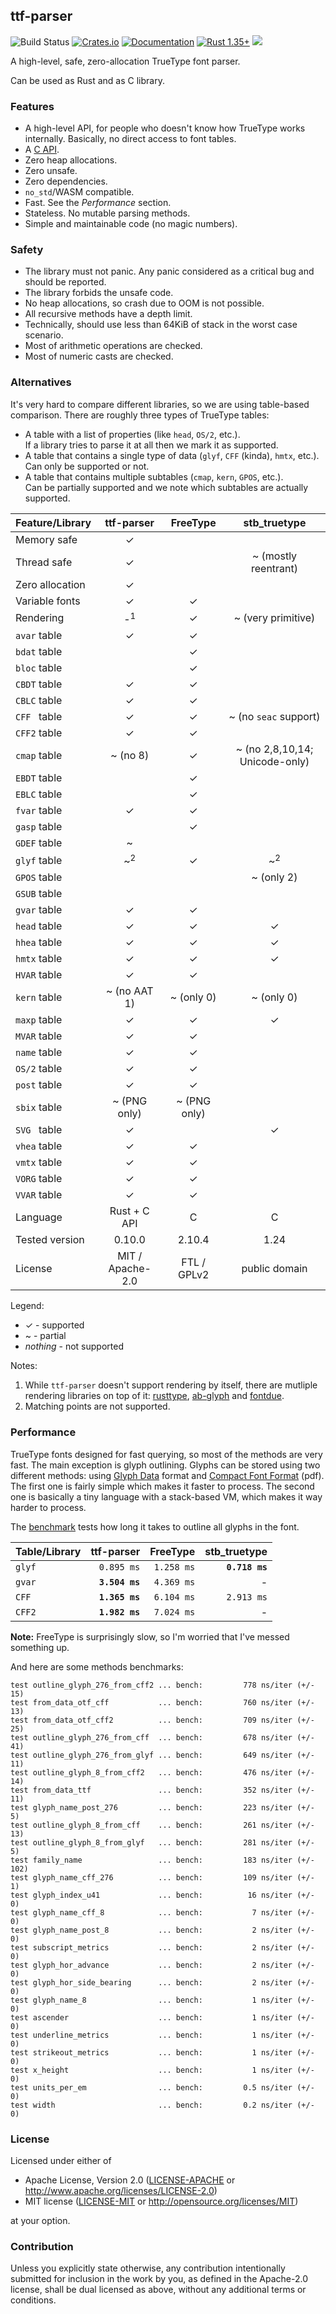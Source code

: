 ## ttf-parser
![Build Status](https://github.com/RazrFalcon/ttf-parser/workflows/Rust/badge.svg)
[![Crates.io](https://img.shields.io/crates/v/ttf-parser.svg)](https://crates.io/crates/ttf-parser)
[![Documentation](https://docs.rs/ttf-parser/badge.svg)](https://docs.rs/ttf-parser)
[![Rust 1.35+](https://img.shields.io/badge/rust-1.35+-orange.svg)](https://www.rust-lang.org)
![](https://img.shields.io/badge/unsafe-forbidden-brightgreen.svg)

A high-level, safe, zero-allocation TrueType font parser.

Can be used as Rust and as C library.

### Features

- A high-level API, for people who doesn't know how TrueType works internally.
  Basically, no direct access to font tables.
- A [C API](./c-api).
- Zero heap allocations.
- Zero unsafe.
- Zero dependencies.
- `no_std`/WASM compatible.
- Fast. See the *Performance* section.
- Stateless. No mutable parsing methods.
- Simple and maintainable code (no magic numbers).

### Safety

- The library must not panic. Any panic considered as a critical bug and should be reported.
- The library forbids the unsafe code.
- No heap allocations, so crash due to OOM is not possible.
- All recursive methods have a depth limit.
- Technically, should use less than 64KiB of stack in the worst case scenario.
- Most of arithmetic operations are checked.
- Most of numeric casts are checked.

### Alternatives

It's very hard to compare different libraries, so we are using table-based comparison.
There are roughly three types of TrueType tables:

- A table with a list of properties (like `head`, `OS/2`, etc.).<br/>
  If a library tries to parse it at all then we mark it as supported.
- A table that contains a single type of data (`glyf`, `CFF` (kinda), `hmtx`, etc.).<br/>
  Can only be supported or not.
- A table that contains multiple subtables (`cmap`, `kern`, `GPOS`, etc.).<br/>
  Can be partially supported and we note which subtables are actually supported.

| Feature/Library   | ttf-parser             | FreeType            | stb_truetype                   |
| ----------------- | :--------------------: | :-----------------: | :----------------------------: |
| Memory safe       | ✓                      |                     |                                |
| Thread safe       | ✓                      |                     | ~ (mostly reentrant)           |
| Zero allocation   | ✓                      |                     |                                |
| Variable fonts    | ✓                      | ✓                   |                                |
| Rendering         | -<sup>1</sup>          | ✓                   | ~ (very primitive)             |
| `avar` table      | ✓                      | ✓                   |                                |
| `bdat` table      |                        | ✓                   |                                |
| `bloc` table      |                        | ✓                   |                                |
| `CBDT` table      | ✓                      | ✓                   |                                |
| `CBLC` table      | ✓                      | ✓                   |                                |
| `CFF `&nbsp;table | ✓                      | ✓                   | ~ (no `seac` support)          |
| `CFF2` table      | ✓                      | ✓                   |                                |
| `cmap` table      | ~ (no 8)               | ✓                   | ~ (no 2,8,10,14; Unicode-only) |
| `EBDT` table      |                        | ✓                   |                                |
| `EBLC` table      |                        | ✓                   |                                |
| `fvar` table      | ✓                      | ✓                   |                                |
| `gasp` table      |                        | ✓                   |                                |
| `GDEF` table      | ~                      |                     |                                |
| `glyf` table      | ~<sup>2</sup>          | ✓                   | ~<sup>2</sup>                  |
| `GPOS` table      |                        |                     | ~ (only 2)                     |
| `GSUB` table      |                        |                     |                                |
| `gvar` table      | ✓                      | ✓                   |                                |
| `head` table      | ✓                      | ✓                   | ✓                              |
| `hhea` table      | ✓                      | ✓                   | ✓                              |
| `hmtx` table      | ✓                      | ✓                   | ✓                              |
| `HVAR` table      | ✓                      | ✓                   |                                |
| `kern` table      | ~ (no AAT 1)           | ~ (only 0)          | ~ (only 0)                     |
| `maxp` table      | ✓                      | ✓                   | ✓                              |
| `MVAR` table      | ✓                      | ✓                   |                                |
| `name` table      | ✓                      | ✓                   |                                |
| `OS/2` table      | ✓                      | ✓                   |                                |
| `post` table      | ✓                      | ✓                   |                                |
| `sbix` table      | ~ (PNG only)           | ~ (PNG only)        |                                |
| `SVG `&nbsp;table | ✓                      |                     | ✓                              |
| `vhea` table      | ✓                      | ✓                   |                                |
| `vmtx` table      | ✓                      | ✓                   |                                |
| `VORG` table      | ✓                      | ✓                   |                                |
| `VVAR` table      | ✓                      | ✓                   |                                |
| Language          | Rust + C API           | C                   | C                              |
| Tested version    | 0.10.0                 | 2.10.4              | 1.24                           |
| License           | MIT / Apache-2.0       | FTL / GPLv2         | public domain                  |

Legend:

- ✓ - supported
- ~ - partial
- *nothing* - not supported

Notes:

1. While `ttf-parser` doesn't support rendering by itself,
   there are mutliple rendering libraries on top of it:
   [rusttype](https://gitlab.redox-os.org/redox-os/rusttype),
   [ab-glyph](https://github.com/alexheretic/ab-glyph)
   and [fontdue](https://github.com/mooman219/fontdue).
2. Matching points are not supported.

### Performance

TrueType fonts designed for fast querying, so most of the methods are very fast.
The main exception is glyph outlining. Glyphs can be stored using two different methods:
using [Glyph Data](https://docs.microsoft.com/en-us/typography/opentype/spec/glyf) format
and [Compact Font Format](http://wwwimages.adobe.com/content/dam/Adobe/en/devnet/font/pdfs/5176.CFF.pdf) (pdf).
The first one is fairly simple which makes it faster to process.
The second one is basically a tiny language with a stack-based VM, which makes it way harder to process.

The [benchmark](./benches/outline/) tests how long it takes to outline all glyphs in the font.

| Table/Library | ttf-parser     | FreeType   | stb_truetype   |
| ------------- | -------------: | ---------: | -------------: |
| `glyf`        |   `0.895 ms`   | `1.258 ms` | **`0.718 ms`** |
| `gvar`        | **`3.504 ms`** | `4.369 ms` |              - |
| `CFF`         | **`1.365 ms`** | `6.104 ms` |   `2.913 ms`   |
| `CFF2`        | **`1.982 ms`** | `7.024 ms` |              - |

**Note:** FreeType is surprisingly slow, so I'm worried that I've messed something up.

And here are some methods benchmarks:

```text
test outline_glyph_276_from_cff2 ... bench:         778 ns/iter (+/- 15)
test from_data_otf_cff           ... bench:         760 ns/iter (+/- 13)
test from_data_otf_cff2          ... bench:         709 ns/iter (+/- 25)
test outline_glyph_276_from_cff  ... bench:         678 ns/iter (+/- 41)
test outline_glyph_276_from_glyf ... bench:         649 ns/iter (+/- 11)
test outline_glyph_8_from_cff2   ... bench:         476 ns/iter (+/- 14)
test from_data_ttf               ... bench:         352 ns/iter (+/- 11)
test glyph_name_post_276         ... bench:         223 ns/iter (+/- 5)
test outline_glyph_8_from_cff    ... bench:         261 ns/iter (+/- 13)
test outline_glyph_8_from_glyf   ... bench:         281 ns/iter (+/- 5)
test family_name                 ... bench:         183 ns/iter (+/- 102)
test glyph_name_cff_276          ... bench:         109 ns/iter (+/- 1)
test glyph_index_u41             ... bench:          16 ns/iter (+/- 0)
test glyph_name_cff_8            ... bench:           7 ns/iter (+/- 0)
test glyph_name_post_8           ... bench:           2 ns/iter (+/- 0)
test subscript_metrics           ... bench:           2 ns/iter (+/- 0)
test glyph_hor_advance           ... bench:           2 ns/iter (+/- 0)
test glyph_hor_side_bearing      ... bench:           2 ns/iter (+/- 0)
test glyph_name_8                ... bench:           1 ns/iter (+/- 0)
test ascender                    ... bench:           1 ns/iter (+/- 0)
test underline_metrics           ... bench:           1 ns/iter (+/- 0)
test strikeout_metrics           ... bench:           1 ns/iter (+/- 0)
test x_height                    ... bench:           1 ns/iter (+/- 0)
test units_per_em                ... bench:         0.5 ns/iter (+/- 0)
test width                       ... bench:         0.2 ns/iter (+/- 0)
```

### License

Licensed under either of

- Apache License, Version 2.0
  ([LICENSE-APACHE](LICENSE-APACHE) or http://www.apache.org/licenses/LICENSE-2.0)
- MIT license
  ([LICENSE-MIT](LICENSE-MIT) or http://opensource.org/licenses/MIT)

at your option.

### Contribution

Unless you explicitly state otherwise, any contribution intentionally submitted
for inclusion in the work by you, as defined in the Apache-2.0 license, shall be
dual licensed as above, without any additional terms or conditions.
